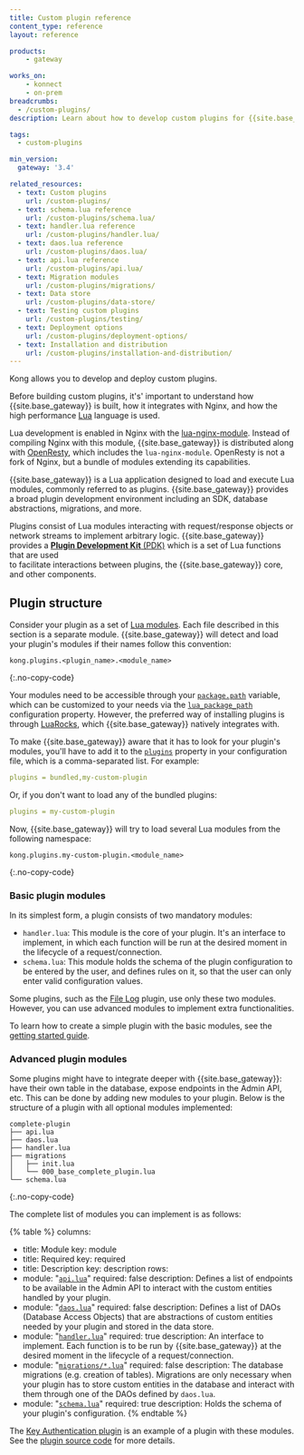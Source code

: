 ```yaml
---
title: Custom plugin reference
content_type: reference
layout: reference

products:
    - gateway

works_on:
    - konnect
    - on-prem
breadcrumbs:
  - /custom-plugins/
description: Learn about how to develop custom plugins for {{site.base_gateway}}.

tags:
  - custom-plugins

min_version:
  gateway: '3.4'

related_resources:
  - text: Custom plugins
    url: /custom-plugins/
  - text: schema.lua reference
    url: /custom-plugins/schema.lua/
  - text: handler.lua reference
    url: /custom-plugins/handler.lua/
  - text: daos.lua reference
    url: /custom-plugins/daos.lua/
  - text: api.lua reference
    url: /custom-plugins/api.lua/
  - text: Migration modules
    url: /custom-plugins/migrations/
  - text: Data store
    url: /custom-plugins/data-store/
  - text: Testing custom plugins
    url: /custom-plugins/testing/
  - text: Deployment options
    url: /custom-plugins/deployment-options/
  - text: Installation and distribution
    url: /custom-plugins/installation-and-distribution/
---
```


Kong allows you to develop and deploy custom plugins.

Before building custom plugins, it's' important to understand how {{site.base_gateway}} 
is built, how it integrates with Nginx, and how the high performance [Lua](https://www.lua.org/about.html) 
language is used.

Lua development is enabled in Nginx with the [lua-nginx-module](https://github.com/openresty/lua-nginx-module). Instead of
compiling Nginx with this module, {{site.base_gateway}} is distributed along with
[OpenResty](https://openresty.org/), which includes the `lua-nginx-module`.
OpenResty is not a fork of Nginx, but a bundle of modules extending its
capabilities.

{{site.base_gateway}} is a Lua application designed to load and execute Lua modules,
commonly referred to as plugins. {{site.base_gateway}} provides a broad plugin 
development environment including an SDK, database abstractions, migrations, and more.

Plugins consist of Lua modules interacting with request/response objects or
network streams to implement arbitrary logic. {{site.base_gateway}} provides a 
[**Plugin Development Kit** (PDK)](/gateway/pdk/reference/) which is a set of Lua functions that are used  
to facilitate interactions between plugins, the {{site.base_gateway}} core, and other 
components. 

## Plugin structure

Consider your plugin as a set of [Lua modules](http://www.lua.org/manual/5.1/manual.html#5.3). 
Each file described in this section is a separate module. 
{{site.base_gateway}} will detect and load your plugin's modules if their names follow this convention:
```
kong.plugins.<plugin_name>.<module_name>
```
{:.no-copy-code}

Your modules need to be accessible through your [`package.path`](http://www.lua.org/manual/5.1/manual.html#pdf-package.path) variable, which can be customized to your needs via the [`lua_package_path`](/gateway/configuration/#lua-package-path) configuration property.
However, the preferred way of installing plugins is through [LuaRocks](https://luarocks.org/), which {{site.base_gateway}} natively integrates with.

To make {{site.base_gateway}} aware that it has to look for your plugin's modules, you'll have to add it to the [`plugins`](/gateway/configuration/#plugins) property in your configuration file, which is a comma-separated list. For example:
```yaml
plugins = bundled,my-custom-plugin
```

Or, if you don't want to load any of the bundled plugins:
```yaml
plugins = my-custom-plugin
```

Now, {{site.base_gateway}} will try to load several Lua modules from the following namespace:
```
kong.plugins.my-custom-plugin.<module_name>
```
{:.no-copy-code}

### Basic plugin modules

In its simplest form, a plugin consists of two mandatory modules:
* `handler.lua`: This module is the core of your plugin. It's an interface to implement, in which each function will be run at the desired moment in the lifecycle of a request/connection.
* `schema.lua`: This module holds the schema of the plugin configuration to be entered by the user, and defines rules on it, so that the user can only enter valid configuration values.

Some plugins, such as the [File Log](https://github.com/Kong/kong/tree/master/kong/plugins/file-log) plugin, use only these two modules. However, you can use advanced modules to implement extra functionalities.

To learn how to create a simple plugin with the basic modules, see the [getting started guide](/custom-plugins/get-started/set-up-plugin-project/).

### Advanced plugin modules

Some plugins might have to integrate deeper with {{site.base_gateway}}: have their own table in the database, expose endpoints in the Admin API, etc. 
This can be done by adding new modules to your plugin. 
Below is the structure of a plugin with all optional modules implemented:

```
complete-plugin
├── api.lua
├── daos.lua
├── handler.lua
├── migrations
│   ├── init.lua
│   └── 000_base_complete_plugin.lua
└── schema.lua
```
{:.no-copy-code}

The complete list of modules you can implement is as follows:

{% table %}
columns:
  - title: Module
    key: module
  - title: Required
    key: required
  - title: Description
    key: description
rows:
  - module: "[`api.lua`](/custom-plugins/api.lua/)"
    required: false
    description: Defines a list of endpoints to be available in the Admin API to interact with the custom entities handled by your plugin.
  - module: "[`daos.lua`](/custom-plugins/daos.lua/)"
    required: false
    description: Defines a list of DAOs (Database Access Objects) that are abstractions of custom entities needed by your plugin and stored in the data store.
  - module: "[`handler.lua`](/custom-plugins/handler.lua/)"
    required: true
    description: An interface to implement. Each function is to be run by {{site.base_gateway}} at the desired moment in the lifecycle of a request/connection.
  - module: "[`migrations/*.lua`](/custom-plugins/migrations/)"
    required: false
    description: The database migrations (e.g. creation of tables). Migrations are only necessary when your plugin has to store custom entities in the database and interact with them through one of the DAOs defined by `daos.lua`.
  - module: "[`schema.lua`](/custom-plugins/schema.lua/)"
    required: true
    description: Holds the schema of your plugin's configuration.
{% endtable %}

The [Key Authentication plugin](/plugins/key-auth/) is an example of a plugin with these modules.
See the [plugin source code](https://github.com/Kong/kong/tree/master/kong/plugins/key-auth) for more details.